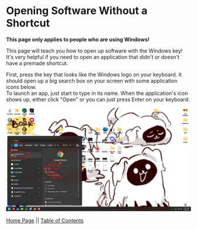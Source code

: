 # Opening Software Without a Shortcut
**This page only applies to people who are using Windows!**
  
This page will teach you how to open up software with the Windows key! It's very helpful if you need to open an application that didn't or doesn't have a premade shortcut.
  
First, press the key that looks like the Windows logo on your keyboard. It should open up a big search box on your screen with some application icons below.  
To launch an app, just start to type in its name. When the application's icon shows up, either click "Open" or you can just press Enter on your keyboard.  
  
![Using the windows key](using-windows-key.png)


  
[Home Page](https://potatzz.github.io/ms-robotics-resources.github.io/) || [Table of Contents](https://potatzz.github.io/ms-robotics-resources.github.io/table_of_contents.html)
